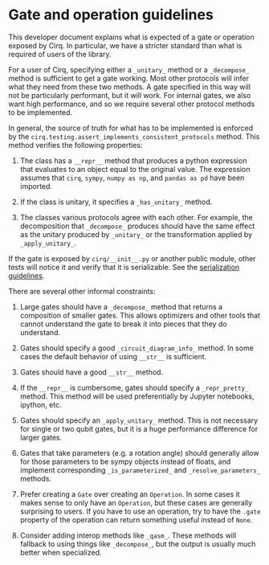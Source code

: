 # Gate and operation guidelines

This developer document explains what is expected of a gate or operation exposed
by Cirq.
In particular, we have a stricter standard than what is required of users of the
library.

For a user of Cirq, specifying either a `_unitary_` method or a `_decompose_`
method is sufficient to get a gate working.
Most other protocols will infer what they need from these two methods.
A gate specified in this way will not be particularly performant, but it will
work.
For internal gates, we also want high performance, and so we require several
other protocol methods to be implemented.

In general, the source of truth for what has to be implemented is enforced
by the `cirq.testing.assert_implements_consistent_protocols` method.
This method verifies the following properties:

1. The class has a `__repr__` method that produces a python expression that
evaluates to an object equal to the original value. The expression assumes that
`cirq`, `sympy`, `numpy as np`, and `pandas as pd` have been imported.

2. If the class is unitary, it specifies a `_has_unitary_` method.

3. The classes various protocols agree with each other.
For example, the decomposition that `_decompose_` produces should have the same
effect as the unitary produced by `_unitary_` or the transformation applied by
`_apply_unitary_`.

If the gate is exposed by `cirq/__init__.py` or another public module, other
tests will notice it and verify that it is serializable.
See the [serialization guidelines](serialization.md).

There are several other informal constraints:

1. Large gates should have a `_decompose_` method that returns
a composition of smaller gates.
This allows optimizers and other tools that cannot understand
the gate to break it into pieces that they do understand.

2. Gates should specify a good `_circuit_diagram_info_` method.
In some cases the default behavior of using `__str__` is sufficient.

3. Gates should have a good `__str__` method.

4. If the `__repr__` is cumbersome, gates should specify a `_repr_pretty_`
method.
This method will be used preferentially by Jupyter notebooks, ipython, etc.

5. Gates should specify an `_apply_unitary_` method.
This is not necessary for single or two qubit gates, but it is a huge
performance difference for larger gates.

6. Gates that take parameters (e.g. a rotation angle) should generally allow for
those parameters to be sympy objects instead of floats, and implement
corresponding `_is_parameterized_` and `_resolve_parameters_` methods.

7. Prefer creating a `Gate` over creating an `Operation`.
In some cases it makes sense to only have an `Operation`, but these cases are
generally surprising to users.
If you have to use an operation, try to have the `.gate` property of the
operation can return something useful instead of `None`.

8. Consider adding interop methods like `_qasm_`.
These methods will fallback to using things like `_decompose_`, but the output
is usually much better when specialized.
